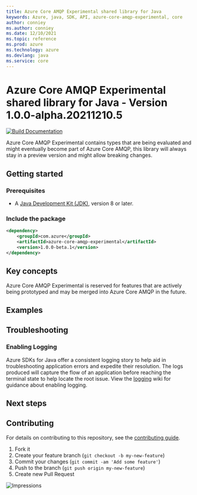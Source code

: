 ```yaml
---
title: Azure Core AMQP Experimental shared library for Java
keywords: Azure, java, SDK, API, azure-core-amqp-experimental, core
author: conniey
ms.author: conniey
ms.date: 12/10/2021
ms.topic: reference
ms.prod: azure
ms.technology: azure
ms.devlang: java
ms.service: core
---
```

# Azure Core AMQP Experimental shared library for Java - Version 1.0.0-alpha.20211210.5 


[![Build Documentation](https://img.shields.io/badge/documentation-published-blue.svg)](https://azure.github.io/azure-sdk-for-java)

Azure Core AMQP Experimental contains types that are being evaluated and might eventually become part of Azure Core AMQP, this library will always stay in a preview version and might allow breaking changes.

## Getting started

### Prerequisites

- A [Java Development Kit (JDK)][jdk_link], version 8 or later.

### Include the package

[//]: # ({x-version-update-start;com.azure:azure-core-amqp-experimental;current})
```xml
<dependency>
    <groupId>com.azure</groupId>
    <artifactId>azure-core-amqp-experimental</artifactId>
    <version>1.0.0-beta.1</version>
</dependency>
```
[//]: # ({x-version-update-end})

## Key concepts

Azure Core AMQP Experimental is reserved for features that are actively being prototyped and may be merged into Azure Core AMQP in the future.

## Examples

## Troubleshooting

### Enabling Logging

Azure SDKs for Java offer a consistent logging story to help aid in troubleshooting application errors and expedite
their resolution. The logs produced will capture the flow of an application before reaching the terminal state to help
locate the root issue. View the [logging][logging] wiki for guidance about enabling logging.

## Next steps

## Contributing

For details on contributing to this repository, see the [contributing guide](https://github.com/Azure/azure-sdk-for-java/blob/main/CONTRIBUTING.md).

1. Fork it
1. Create your feature branch (`git checkout -b my-new-feature`)
1. Commit your changes (`git commit -am 'Add some feature'`)
1. Push to the branch (`git push origin my-new-feature`)
1. Create new Pull Request

<!-- Links -->
[logging]: https://github.com/Azure/azure-sdk-for-java/wiki/Logging-with-Azure-SDK
[jdk_link]: https://docs.microsoft.com/java/azure/jdk/?view=azure-java-stable

![Impressions](https://azure-sdk-impressions.azurewebsites.net/api/impressions/azure-sdk-for-java%2Fsdk%2Fcore%2Fazure-core-amqp-experimental%2FREADME.png)

